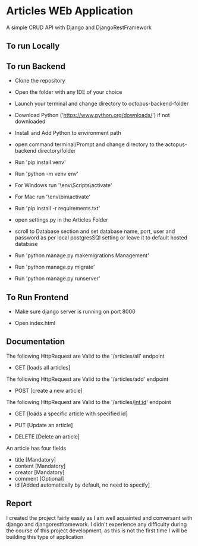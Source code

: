 # Articles WEb Application

A simple CRUD API with Django and DjangoRestFramework

## To run Locally

## To run Backend

- Clone the repository

- Open the folder with any IDE of your choice

- Launch your terminal and change directory to octopus-backend-folder

- Download Python ('<https://www.python.org/downloads/>') if not downloaded

- Install and Add Python to environment path

- open command terminal/Prompt and change directory to the actopus-backend directory/folder

- Run 'pip install venv'

- Run 'python -m venv env'

- For Windows run '\env\Scripts\activate'

- For Mac run '\env\bin\activate'

- Run 'pip install -r requirements.txt'

- open settings.py in the Articles Folder

- scroll to Database section and set database name, port, user and password as per local postgresSQl setting or leave it to default hosted database

- Run 'python manage.py makemigrations Management'

- Run 'python manage.py migrate'

- Run 'python manage.py runserver'

## To Run Frontend

- Make sure django server is running on port 8000

- Open index.html

## Documentation

The following HttpRequest are Valid to the '/articles/all' endpoint

- GET [loads all articles]

The following HttpRequest are Valid to the '/articles/add' endpoint

- POST [create a new article]

The following HttpRequest are Valid to the '/articles/<int:id>' endpoint

- GET [loads a specific article with specified id]

- PUT [Update an article]

- DELETE [Delete an article]

An article has four fields

- title [Mandatory]
- content [Mandatory]
- creator [Mandatory]
- comment [Optional]
- id [Added automatically by default, no need to specify]

## Report

I created the project fairly easily as I am well aquainted and conversant with django and djangorestframework. I didn't experience any difficulty during the course of this project development, as this is not the first time I will be building this type of application
